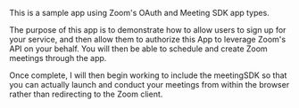 This is a sample app using Zoom's OAuth and Meeting SDK app types. 

The purpose of this app is to demonstrate how to allow users to sign up for your service, and then allow them to authorize this App to leverage Zoom's API on your behalf. 
You will then be able to schedule and create Zoom meetings through the app. 

Once complete, I will then begin working to include the meetingSDK so that you can actually launch and conduct your meetings from within the browser rather than redirecting to the Zoom client. 